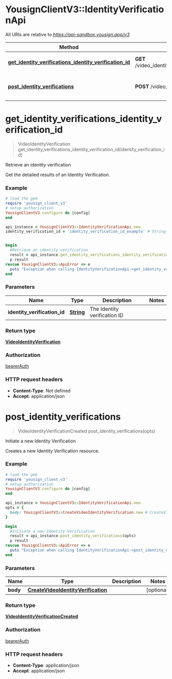 # YousignClientV3::IdentityVerificationApi

All URIs are relative to *https://api-sandbox.yousign.app/v3*

Method | HTTP request | Description
------------- | ------------- | -------------
[**get_identity_verifications_identity_verification_id**](IdentityVerificationApi.md#get_identity_verifications_identity_verification_id) | **GET** /video_identity_verifications/{identityVerificationId} | Retrieve an identity verification
[**post_identity_verifications**](IdentityVerificationApi.md#post_identity_verifications) | **POST** /video_identity_verifications | Initiate a new Identity Verification

# **get_identity_verifications_identity_verification_id**
> VideoIdentityVerification get_identity_verifications_identity_verification_id(identity_verification_id)

Retrieve an identity verification

Get the detailed results of an Identity Verification.

### Example
```ruby
# load the gem
require 'yousign_client_v3'
# setup authorization
YousignClientV3.configure do |config|
end

api_instance = YousignClientV3::IdentityVerificationApi.new
identity_verification_id = 'identity_verification_id_example' # String | The Identity verification ID


begin
  #Retrieve an identity verification
  result = api_instance.get_identity_verifications_identity_verification_id(identity_verification_id)
  p result
rescue YousignClientV3::ApiError => e
  puts "Exception when calling IdentityVerificationApi->get_identity_verifications_identity_verification_id: #{e}"
end
```

### Parameters

Name | Type | Description  | Notes
------------- | ------------- | ------------- | -------------
 **identity_verification_id** | [**String**](.md)| The Identity verification ID | 

### Return type

[**VideoIdentityVerification**](VideoIdentityVerification.md)

### Authorization

[bearerAuth](../README.md#bearerAuth)

### HTTP request headers

 - **Content-Type**: Not defined
 - **Accept**: application/json



# **post_identity_verifications**
> VideoIdentityVerificationCreated post_identity_verifications(opts)

Initiate a new Identity Verification

Creates a new Identity Verification resource.

### Example
```ruby
# load the gem
require 'yousign_client_v3'
# setup authorization
YousignClientV3.configure do |config|
end

api_instance = YousignClientV3::IdentityVerificationApi.new
opts = { 
  body: YousignClientV3::CreateVideoIdentityVerification.new # CreateVideoIdentityVerification | 
}

begin
  #Initiate a new Identity Verification
  result = api_instance.post_identity_verifications(opts)
  p result
rescue YousignClientV3::ApiError => e
  puts "Exception when calling IdentityVerificationApi->post_identity_verifications: #{e}"
end
```

### Parameters

Name | Type | Description  | Notes
------------- | ------------- | ------------- | -------------
 **body** | [**CreateVideoIdentityVerification**](CreateVideoIdentityVerification.md)|  | [optional] 

### Return type

[**VideoIdentityVerificationCreated**](VideoIdentityVerificationCreated.md)

### Authorization

[bearerAuth](../README.md#bearerAuth)

### HTTP request headers

 - **Content-Type**: application/json
 - **Accept**: application/json




